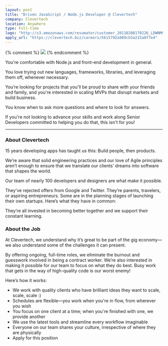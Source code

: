 ```yaml
---
layout: post
title: "Driven JavaScript / Node.js Developer @ Clevertech"
company: Clevertech
location: Anywhere
type: Full-time
logo: "http://s3.amazonaws.com/resumator/customer_20110208170226_LDWNM0CR2TMTU5YN/logos/20121126152737_crowdtap-resumator.png"
apply_url: "https://clevertech.biz/careers/5615792a909cb5a215a8f7e4"
---
```


{% comment %}
![](https://s3.amazonaws.com/cleverhire/images/54cf696f2b393e216ee20936.png)
{% endcomment %}

You're comfortable with Node.js and front-end development in general.

You love trying out new languages, frameworks, libraries, and leveraging them off, whenever necessary.

You’re looking for projects that you'll be proud to share with your friends and family, and you're interested in scaling MVPs that disrupt markets and build business.

You know when to ask more questions and where to look for answers.

If you're not looking to advance your skills and work along Senior Developers committed to helping you do that, this isn't for you!

---

### About Clevertech

15 years developing apps has taught us this: Build people, then products.

We’re aware that solid engineering practices and our love of Agile principles aren’t enough to ensure that we translate our clients’ dreams into software that shapes the world.

Our team of nearly 100 developers and designers are what make it possible.

They’ve rejected offers from Google and Twitter. They’re parents, travelers, or aspiring entrepreneurs. Some are in the planning stages of launching their own startups. Here’s what they have in common:

They’re all invested in becoming better together and we support their constant learning.

### About the Job

At Clevertech, we understand why it’s great to be part of the gig economy—we also understand some of the challenges it can present.

By offering ongoing, full-time roles, we eliminate the burnout and guesswork involved in being a contract worker. We’re also interested in making it possible for our team to focus on what they do best. Busy work that gets in the way of high-quality code is our worst enemy!

Here’s how it works:

- We work with quality clients who have brilliant ideas they want to scale, scale, scale :)
- Schedules are flexible—you work when you're in flow, from wherever you wish
- You focus on one client at a time; when you're finished with one, we provide another
- We use the latest tools and streamline every workflow imaginable
- Everyone on our team shares your culture, irrespective of where they are physically
- Apply for this position